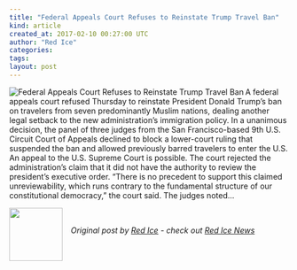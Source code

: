 ```yaml
---
title: "Federal Appeals Court Refuses to Reinstate Trump Travel Ban"
kind: article
created_at: 2017-02-10 00:27:00 UTC
author: "Red Ice"
categories: 
tags: 
layout: post
---
```

<img align="left" alt="Federal Appeals Court Refuses to Reinstate Trump Travel Ban" src="https://rdice.net/a/c/n/17/02100114-federalappeals23298.9cd7b47f.jpg"> A federal appeals court refused Thursday to reinstate President Donald Trump’s ban on travelers from seven predominantly Muslim nations, dealing another legal setback to the new administration’s immigration policy. In a unanimous decision, the panel of three judges from the San Francisco-based 9th U.S. Circuit Court of Appeals declined to block a lower-court ruling that suspended the ban and allowed previously barred travelers to enter the U.S. An appeal to the U.S. Supreme Court is possible. The court rejected the administration’s claim that it did not have the authority to review the president’s executive order. “There is no precedent to support this claimed unreviewability, which runs contrary to the fundamental structure of our constitutional democracy,” the court said. The judges noted…<div class="author">
  <img src="" style="width: 96px; height: 96;">
  <span style="position: absolute; padding: 32px 15px;">
    <i>Original post by <a href="http://twitter.com/">Red Ice</a> - check out <a href="https://redice.tv/news">Red Ice News</a></i>
  </span>
</div>
